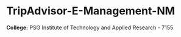 # TripAdvisor-E-Management-NM

**College:** PSG Institute of Technology and Applied Research - 7155

